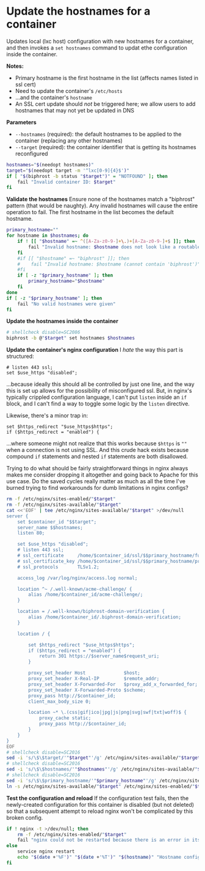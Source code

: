 # Update the hostnames for a container

Updates local (lxc host) configuration with new hostnames for a container, and then invokes a `set hostnames` command to updat ethe configuration inside the container.

**Notes:**
* Primary hostname is the first hostname in the list (affects names listed in ssl cert)
* Need to update the container's `/etc/hosts`
* ...and the container's `hostname`
* An SSL cert update should *not* be triggered here; we allow users to add hostnames that may not yet be updated in DNS

**Parameters**
* `--hostnames` (required): the default hostnames to be applied to the container (replacing any other hostnames)
* `--target` (required): the container identifier that is getting its hostnames reconfigured

```bash
hostnames="$(needopt hostnames)"
target="$(needopt target -m '^lxc[0-9]{4}$')"
if [ "$(biphrost -b status "$target")" = "NOTFOUND" ]; then
    fail "Invalid container ID: $target"
fi
```

**Validate the hostnames**
Ensure none of the hostnames match a "biphrost" pattern (that would be naughty). Any invalid hostnames will cause the entire operation to fail. The first hostname in the list becomes the default hostname.
```bash
primary_hostname=""
for hostname in $hostnames; do
    if ! [[ "$hostname" =~ ^([A-Za-z0-9-]+\.)+[A-Za-z0-9-]+$ ]]; then
        fail "Invalid hostname: $hostname does not look like a routable network hostname"
    fi
    #if [[ "$hostname" =~ "biphrost" ]]; then
    #    fail "Invalid hostname: $hostname (cannot contain 'biphrost')"
    #fi
    if [ -z "$primary_hostname" ]; then
        primary_hostname="$hostname"
    fi
done
if [ -z "$primary_hostname" ]; then
    fail "No valid hostnames were given"
fi
```

**Update the hostnames inside the container**
```bash
# shellcheck disable=SC2086
biphrost -b @"$target" set hostnames $hostnames
```

**Update the container's nginx configuration**
I *hate* the way this part is structured:
```
# listen 443 ssl;
set $use_https "disabled";
```
...because ideally this should all be controlled by just one line, and the way this is set up allows for the possibility of misconfigured ssl. But, in nginx's typically crippled configuration language, I can't put `listen` inside an `if` block, and I can't find a way to toggle some logic by the `listen` directive.

Likewise, there's a minor trap in:
```
set $https_redirect "$use_https$https";
if ($https_redirect = "enabled") {
```
...where someone might not realize that this works because `$https` is `""` when a connection is not using SSL. And this crude hack exists because compound `if` statements and nested `if` statements are both disallowed.

Trying to do what should be fairly straightforward things in nginx always makes me consider dropping it altogether and going back to Apache for this use case. Do the saved cycles really matter as much as all the time I've burned trying to find workarounds for dumb limitations in nginx configs?

```bash
rm -f /etc/nginx/sites-enabled/"$target"
rm -f /etc/nginx/sites-available/"$target"
cat <<'EOF' | tee /etc/nginx/sites-available/"$target" >/dev/null
server {
    set $container_id "$$target";
    server_name $$hostnames;
    listen 80;

    set $use_https "disabled";
    # listen 443 ssl;
    # ssl_certificate     /home/$container_id/ssl/$$primary_hostname/fullchain.pem;
    # ssl_certificate_key /home/$container_id/ssl/$$primary_hostname/privkey.pem;
    # ssl_protocols       TLSv1.2;

    access_log /var/log/nginx/access.log normal;

    location ^~ /.well-known/acme-challenge/ {
        alias /home/$container_id/acme-challenge/;
    }

    location = /.well-known/biphrost-domain-verification {
        alias /home/$container_id/.biphrost-domain-verification;
    }

    location / {

        set $https_redirect "$use_https$https";
        if ($https_redirect = "enabled") {
            return 301 https://$server_name$request_uri;
        }

        proxy_set_header Host              $host;
        proxy_set_header X-Real-IP         $remote_addr;
        proxy_set_header X-Forwarded-For   $proxy_add_x_forwarded_for;
        proxy_set_header X-Forwarded-Proto $scheme;
        proxy_pass http://$container_id;
        client_max_body_size 0;

        location ~* \.(css|gif|ico|jpg|js|png|svg|swf|txt|woff)$ {
            proxy_cache static;
            proxy_pass http://$container_id;
        }
    }
}
EOF
# shellcheck disable=SC2016
sed -i 's/\$\$target/'"$target"'/g' /etc/nginx/sites-available/"$target"
# shellcheck disable=SC2016
sed -i 's/\$\$hostnames/'"$hostnames"'/g' /etc/nginx/sites-available/"$target"
# shellcheck disable=SC2016
sed -i 's/\$\$primary_hostname/'"$primary_hostname"'/g' /etc/nginx/sites-available/"$target"
ln -s /etc/nginx/sites-available/"$target" /etc/nginx/sites-enabled/"$target"
```

**Test the configuration and reload**
If the configuration test fails, then the newly-created configuration for this container is disabled (but not deleted) so that a subsequent attempt to reload nginx won't be complicated by this broken config.
```bash
if ! nginx -t >/dev/null; then
    rm -f /etc/nginx/sites-enabled/"$target"
    fail "nginx could not be restarted because there is an error in its configuration"
else
    service nginx restart
    echo "$(date +'%F')" "$(date +'%T')" "$(hostname)" "Hostname configuration complete for $target: $hostnames"
fi
```


